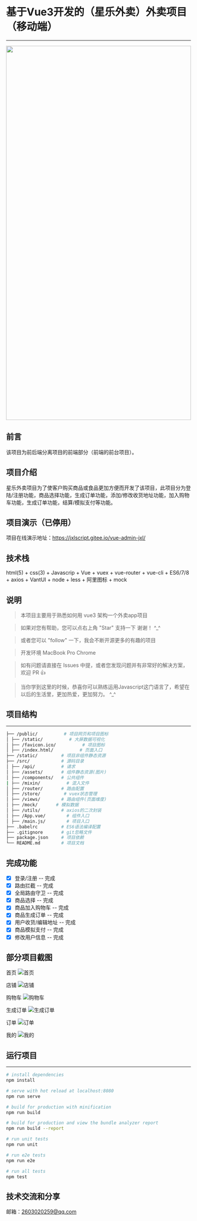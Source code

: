 # 基于Vue3开发的（星乐外卖）外卖项目（移动端）
------------------------

<img src="./static/gif.gif" width="100%" height="1019px"/> 

## 前言
该项目为前后端分离项目的前端部分（前端的前台项目）。

## 项目介绍
星乐外卖项目为了使客户购买商品或食品更加方便而开发了该项目，此项目分为登陆/注册功能，商品选择功能，生成订单功能，添加/修改收货地址功能，加入购物车功能，生成订单功能，结算/模拟支付等功能。
## 项目演示（已停用）
项目在线演示地址：https://jxlscript.gitee.io/vue-admin-jxl/
## 技术栈
html(5) + css(3) + Javascrip + Vue + vuex + vue-router + vue-cli + ES6/7/8 + axios + VantUI + node + less + 阿里图标 + mock 
## 说明
>  本项目主要用于熟悉如何用 vue3 架构一个外卖app项目

>  如果对您有帮助，您可以点右上角 "Star" 支持一下 谢谢！ ^_^

>  或者您可以 "follow" 一下，我会不断开源更多的有趣的项目

>  开发环境 MacBook Pro  Chrome 

>  如有问题请直接在 Issues 中提，或者您发现问题并有非常好的解决方案，欢迎 PR 👍

>当你学到这里的时候，恭喜你可以熟练运用Javascript这门语言了，希望在以后的生活里，更加热爱，更加努力。 ^_^

## 项目结构
------------------------

```bash
├── /public/          # 项目网页和项目图标
│ ├── /static/          # 大屏数据可视化
│ ├── /favicon.ico/          # 项目图标
│ ├── /index.html/          # 页面入口
├── /static/         # 项目非组件静态资源
├── /src/            # 源码目录
│ ├── /api/          # 请求
│ ├── /assets/       # 组件静态资源(图片)
│ ├── /components/   # 公共组件
| ├── /mixin/          # 混入文件
│ ├── /router/       # 路由配置
│ ├── /store/         # vuex状态管理
│ ├── /views/        # 路由组件(页面维度)
│ ├── /mock/       # 模拟数据
│ ├── /utils/        # axios的二次封装
│ ├── /App.vue/        # 组件入口
│ ├── /main.js/        # 项目入口        
├── .babelrc         # ES6语法编译配置
├── .gitignore       # git忽略文件
├── package.json     # 项目依赖
└── README.md        # 项目文档
```
## 完成功能
- [x] 登录/注册 -- 完成
- [x] 路由拦截 -- 完成
- [x] 全局路由守卫 -- 完成
- [x] 商品选择 -- 完成
- [x] 商品加入购物车 -- 完成
- [x] 商品生成订单 -- 完成
- [x] 用户收货/编辑地址 -- 完成
- [x] 商品模拟支付 -- 完成
- [x] 修改用户信息 -- 完成
## 部分项目截图
首页
![首页](./static/1.png "首页")

店铺
![店铺](./static/2.png "店铺")

购物车
![购物车](./static/3.png "购物车")

生成订单
![生成订单](./static/4.png "生成订单")

订单
![订单](./static/5.png "订单")

我的
![我的](./static/6.png "我的")
## 运行项目
------------------------

``` bash
# install dependencies
npm install

# serve with hot reload at localhost:8080
npm run serve

# build for production with minification
npm run build

# build for production and view the bundle analyzer report
npm run build --report

# run unit tests
npm run unit

# run e2e tests
npm run e2e

# run all tests
npm test


```
## 技术交流和分享
邮箱：2603020259@qq.com


